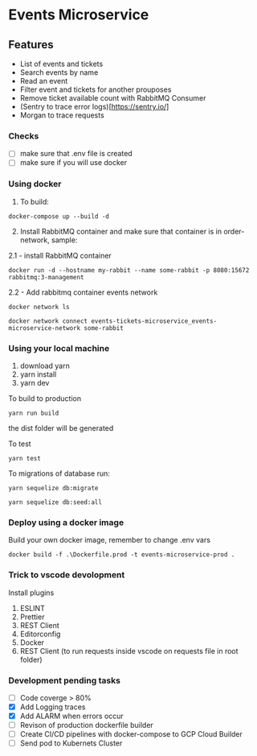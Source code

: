 # Events Microservice

## Features

* List of events and tickets
* Search events by name
* Read an event
* Filter event and tickets for another prouposes
* Remove ticket available count with RabbitMQ Consumer
* (Sentry to trace error logs)[https://sentry.io/]
* Morgan to trace requests

### Checks

- [ ] make sure that .env file is created
- [ ] make sure if you will use docker

### Using docker

1. To build:

``` docker-compose up --build -d ```

2. Install RabbitMQ container and make sure that container is in order-network, sample:

2.1 - install RabbitMQ container

``` docker run -d --hostname my-rabbit --name some-rabbit -p 8080:15672 rabbitmq:3-management ```

2.2 - Add rabbitmq container events network

``` docker network ls ```

``` docker network connect events-tickets-microservice_events-microservice-network some-rabbit ```


### Using your local machine

1. download yarn
2. yarn install
3. yarn dev

To build to production

``` yarn run build ```

the dist folder will be generated


To test

``` yarn test ```


To migrations of database run:

``` yarn sequelize db:migrate ```

``` yarn sequelize db:seed:all ```

### Deploy using a docker image

Build your own docker image, remember to change .env vars

``` docker build -f .\Dockerfile.prod -t events-microservice-prod . ```

### Trick to vscode devolopment

Install plugins

1. ESLINT
2. Prettier
3. REST Client
4. Editorconfig
5. Docker
6. REST Client (to run requests inside vscode on requests file in root folder)

### Development pending tasks

- [ ] Code coverge > 80%
- [x] Add Logging traces
- [x] Add ALARM when errors occur
- [ ] Revison of production dockerfile builder
- [ ] Create CI/CD pipelines with docker-compose to GCP Cloud Builder
- [ ] Send pod to Kubernets Cluster
